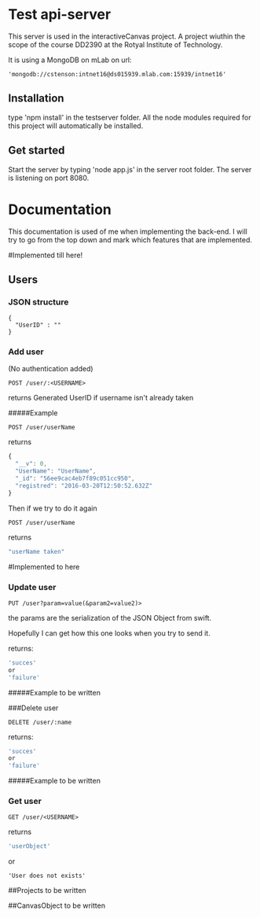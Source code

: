 # Test api-server

This server is used in the interactiveCanvas project. A project wiuthin the scope of the course DD2390 at the Rotyal Institute of Technology.

It is using a MongoDB on mLab on url:
```
'mongodb://cstenson:intnet16@ds015939.mlab.com:15939/intnet16'
```

## Installation

type 'npm install' in the testserver folder. All the node modules required for this project will automatically be installed.

## Get started
Start the server by typing 'node app.js' in the server root folder. The server is listening on port 8080.

# Documentation

This documentation is used of me when implementing the back-end. I will try to go from the top down and mark which features that are implemented.

#Implemented till here!

## Users

### JSON structure

```
{
  "UserID" : ""
}
```

### Add user
(No authentication added)

```
POST /user/:<USERNAME>
```
returns Generated UserID if username isn't already taken

#####Example 

```
POST /user/userName
```
returns
```javascript
{
  "__v": 0,
  "UserName": "UserName",
  "_id": "56ee9cac4eb7f89c051cc950",
  "registred": "2016-03-20T12:50:52.632Z"
}
```
Then if we try to do it again
```
POST /user/userName
```
returns
```javascript
"userName taken"
``` 

#Implemented to here

### Update user
```
PUT /user?param=value(&param2=value2)>
```
the params are the serialization of the JSON Object from swift. 

Hopefully I can get how this one looks when you try to send it.

returns:
```javascript
'succes'
or
'failure'
```
#####Example
to be written

###Delete user
```
DELETE /user/:name
```
returns:
```javascript
'succes'
or
'failure'
```
#####Example
to be written

### Get user
```
GET /user/<USERNAME>
```
returns
```javascript
'userObject'
```
or
```
'User does not exists'
```

##Projects
to be written

##CanvasObject
to be written


